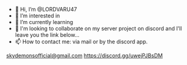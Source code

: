 - 👋 Hi, I’m @LORDVARU47
- 👀 I’m interested in 
- 🌱 I’m currently learning 
- 💞️ I'm looking to collaborate on my server project on discord and I'll leave you the link below...
- 📫 How to contact me: via mail or by the discord app.

skydemonsofficial@gmail.com
https://discord.gg/uwejPJBsDM
<!---
LORDVARU47/LORDVARU47 is a ✨ special ✨ repository because its `README.md` (this file) appears on your GitHub profile.
You can click the Preview link to take a look at your changes.
--->

